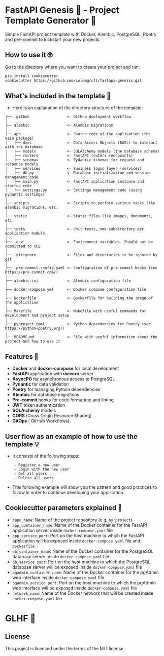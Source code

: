 # FastAPI Genesis 🧬 - Project Template Generator 🚀
Simple FastAPI project template with Docker, Alembic, PostgreSQL, Poetry and pre-commit to kickstart your new projects.

## How to use it 🤓

Go to the directory where you want to create your project and run:

```bash
pip install cookiecutter
cookiecutter https://github.com/Lolomgrofl/fastapi-genesis.git
```

## What's included in the template 🎉

- Here is an explanation of the directory structure of the template:
```
├── .github                 <- GitHub deployment workflow
│
├── alembic                 <- Alembic migrations
│
├── app                     <- Source code of the application (the main package)
│   ├── daos                <- Data Access Objects (DAOs) to interact with the database
│   ├── models              <- SQLAlchemy models (the database schema)
│   ├── routers             <- FastAPI routers (endpoints)
│   ├── schemas             <- Pydantic schemas for request and response models
│   ├── services            <- Business logic layer (services)
│   ├── db.py               <- Database initialization and session management code
│   ├── main.py             <- FastAPI application instance and startup code
│   └── settings.py         <- Settings management code (using pydantic settings)
│
├── scripts                 <- Scripts to perform various tasks like alembic migrations, etc.
│
├── static                  <- Static files like images, documents, etc.
│
├── tests                   <- Unit tests, one subdirectory per application module
│
├── .env                    <- Environment variables. Should not be committed to VCS
│
├── .gitignore              <- Files and directories to be ignored by git
│
├── .pre-commit-config.yaml <- Configuration of pre-commit hooks (see https://pre-commit.com/)
│
├── alembic.ini             <- Alembic configuration file
│
├── docker-compose.yml      <- Docker compose configuration file
│
├── Dockerfile              <- Dockerfile for building the image of the application
│
├── Makefile                <- Makefile with useful commands for development and project setup
│
├── pyproject.toml          <- Python dependencies for Poetry (see https://python-poetry.org/)
│
├── README.md               <- File with useful information about the project and how to use it
```

## Features 🧩

- **Docker** and **docker-compose** for local development
- **FastAPI** application with **uvicorn** server
- **AsyncPG** for asynchronous access to PostgreSQL
- **Pydantic** for data validation
- **Poetry** for managing Python dependencies
- **Alembic** for database migrations
- **Pre-commit** hooks for code formatting and linting
- **JWT** token authentication
- **SQLAlchemy** models
- **CORS** (Cross Origin Resource Sharing)
- **GitOps** ( GitHub Workflows)

## User flow as an example of how to use the template 💡

- It consists of the following steps:
```
    - Register a new user
    - Login with the new user
    - Get all users
    - Delete all users
```
- This following example will show you the pattern and good practices to follow in order to continue developing your application.


## Cookiecutter parameters explained 🍪


- `repo_name`: Name of the project repository (e.g. `my_project`)
- `app_container_name`: Name of the Docker container for the FastAPI application server inside `docker-compose.yaml` file
- `app_service_port`: Port on the host machine to which the FastAPI application will be exposed inside `docker-compose.yaml` file and `Dockerfile`
- `db_container_name`: Name of the Docker container for the PostgreSQL database server inside `docker-compose.yaml` file
- `db_service_port`: Port on the host machine to which the PostgreSQL database server will be exposed inside `docker-compose.yaml` file
- `pgadmin_container_name`: Name of the Docker container for the pgAdmin web interface inside `docker-compose.yaml` file
- `pgadmin_service_port`: Port on the host machine to which the pgAdmin web interface will be exposed inside `docker-compose.yaml` file
- `network_name`: Name of the Docker network that will be created inside `docker-compose.yaml` file

# GLHF 🚀

## License

This project is licensed under the terms of the MIT license.
